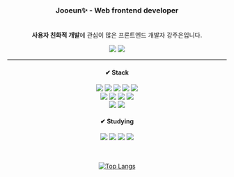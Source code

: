 <div align="center">

### Jooeun✨ - Web frontend developer<br/><br/>

**사용자 친화적 개발**에 관심이 많은 프론트엔드 개발자 강주은입니다.   

<a href="https://guuumi.tistory.com/" target="_blank"><img src="https://img.shields.io/badge/Tech Blog-09a5ed?style=flat-square"/></a> <a href="https://jooeun-k.github.io/TIL/" target="_blank"><img src="https://img.shields.io/badge/TIL-a5ebda?style=flat-square"/></a>
  
---
   
#### ✔ Stack
<img src="https://img.shields.io/badge/JavaScript-F7DF1E?style=flat-square&logo=JavaScript&logoColor=white"/> <img src="https://img.shields.io/badge/TypeScript-3178C6?style=flat-square&logo=TypeScript&logoColor=white"/> <img src="https://img.shields.io/badge/Emotion-d36ac2?style=flat-square"/> <img src="https://img.shields.io/badge/HTML5-E34F26?style=flat-square&logo=HTML5&logoColor=white"/> <img src="https://img.shields.io/badge/CSS3-1572B6?style=flat-square&logo=CSS3&logoColor=white"/><br/>
<img src="https://img.shields.io/badge/React-61DAFB?style=flat-square&logo=React&logoColor=white"/> <img src="https://img.shields.io/badge/Next.js-000000?style=flat-square&logo=Next.js&logoColor=white"/> <img src="https://img.shields.io/badge/GraphQL-E10098?style=flat-square&logo=GraphQL&logoColor=white"/> <img src="https://img.shields.io/badge/Apollo Client-311C87?style=flat-square&logo=Apollo GraphQL&logoColor=white"/><br/>
<img src="https://img.shields.io/badge/jQuery-0769AD?style=flat-square&logo=jQuery&logoColor=white"/> <img src="https://img.shields.io/badge/Scss-CC6699?style=flat-square&logo=Sass&logoColor=white"/>
   
#### ✔ Studying
<img src="https://img.shields.io/badge/GCP-4285F4?style=flat-square&logo=Google Cloud&logoColor=white"/> <img src="https://img.shields.io/badge/AWS-232F3E?style=flat-square&logo=Amazon AWS&logoColor=white"/> <img src="https://img.shields.io/badge/Docker-2496ED?style=flat-square&logo=Docker&logoColor=white"/> <img src="https://img.shields.io/badge/React Native-61DAFB?style=flat-square&logo=React&logoColor=white"/>
   

   
   <br/><br/>
   [![Top Langs](https://github-readme-stats.vercel.app/api/top-langs/?username=Jooeun-K&layout=compact)](https://github.com/anuraghazra/github-readme-stats)
</div>
